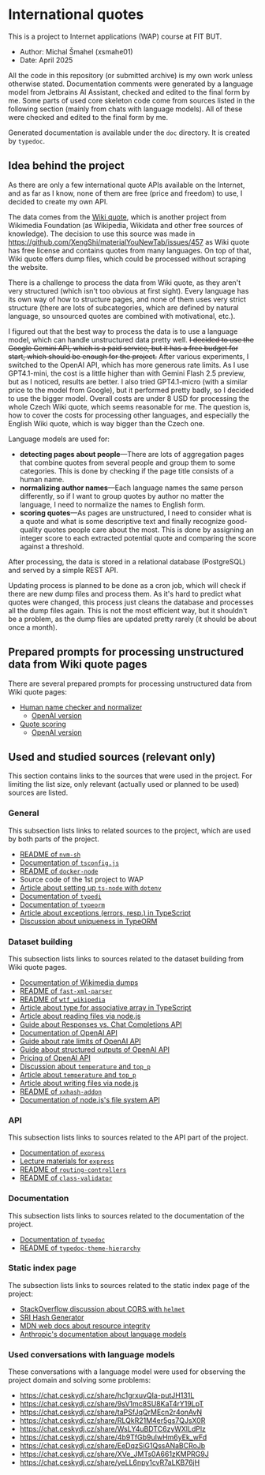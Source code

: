 # International quotes

This is a project to Internet applications (WAP) course at FIT BUT.

- Author: Michal Šmahel (xsmahe01)
- Date: April 2025

All the code in this repository (or submitted archive) is my own work unless otherwise stated. Documentation comments
were generated by a language model from Jetbrains AI Assistant, checked and edited to the final form by me. Some parts
of used core skeleton code come from sources listed in the following section (mainly from chats with language models).
All of these were checked and edited to the final form by me.

Generated documentation is available under the `doc` directory. It is created by `typedoc`.


## Idea behind the project

As there are only a few international quote APIs available on the Internet, and as far as I know, none of them are free
(price and freedom) to use, I decided to create my own API.

The data comes from the [Wiki quote](https://www.wikiquote.org/), which is another project from Wikimedia Foundation
(as Wikipedia, Wikidata and other free sources of knowledge). The decision to use this source was made in
https://github.com/XengShi/materialYouNewTab/issues/457 as Wiki quote has free license and contains quotes from many
languages. On top of that, Wiki quote offers dump files, which could be processed without scraping the website.

There is a challenge to process the data from Wiki quote, as they aren't very structured (which isn't too obvious at
first sight). Every language has its own way of how to structure pages, and none of them uses very strict structure
(there are lots of subcategories, which are defined by natural language, so unsourced quotes are combined with
motivational, etc.).

I figured out that the best way to process the data is to use a language model, which can handle unstructured data
pretty well. ~~I decided to use the Google Gemini API, which is a paid service, but it has a free budget for start,
which should be enough for the project.~~ After various experiments, I switched to the OpenAI API, which has more
generous rate limits. As I use GPT4.1-mini, the cost is a little higher than with Gemini Flash 2.5 preview, but as I
noticed, results are better. I also tried GPT4.1-micro (with a similar price to the model from Google), but it performed
pretty badly, so I decided to use the bigger model. Overall costs are under 8 USD for processing the whole Czech Wiki
quote, which seems reasonable for me. The question is, how to cover the costs for processing other languages, and
especially the English Wiki quote, which is way bigger than the Czech one.

Language models are used for:
- **detecting pages about people**—There are lots of aggregation pages that combine quotes from several people and group
them to some categories. This is done by checking if the page title consists of a human name.
- **normalizing author names**—Each language names the same person differently, so if I want to group quotes by author
no matter the language, I need to normalize the names to English form.
- **scoring quotes**—As pages are unstructured, I need to consider what is a quote and what is some descriptive text
and finally recognize good-quality quotes people care about the most. This is done by assigning an integer score to each
extracted potential quote and comparing the score against a threshold.

After processing, the data is stored in a relational database (PostgreSQL) and served by a simple REST API.

Updating process is planned to be done as a cron job, which will check if there are new dump files and process them. As
it's hard to predict what quotes were changed, this process just cleans the database and processes all the dump files
again. This is not the most efficient way, but it shouldn't be a problem, as the dump files are updated pretty rarely
(it should be about once a month).


## Prepared prompts for processing unstructured data from Wiki quote pages

There are several prepared prompts for processing unstructured data from Wiki quote pages:

- [Human name checker and normalizer](https://aistudio.google.com/app/prompts?state=%7B%22ids%22:%5B%2210oDw_hBQn2rnOb-LvQqvCDYYPwgZZ0wD%22%5D,%22action%22:%22open%22,%22userId%22:%22105912846041291166242%22,%22resourceKeys%22:%7B%7D%7D&usp=sharing)
    * [OpenAI version](https://platform.openai.com/playground/p/dbXik10sS9MYlfN3Fg51KXXT?mode=chat)
- [Quote scoring](https://aistudio.google.com/app/prompts?state=%7B%22ids%22:%5B%221-FZltVKD-qjx0JkhogYeXCLOBaop9mzH%22%5D,%22action%22:%22open%22,%22userId%22:%22105912846041291166242%22,%22resourceKeys%22:%7B%7D%7D&usp=sharing)
    * [OpenAI version](https://platform.openai.com/playground/p/m5tKJ291pGRcBQHYYERYN5Tv?mode=chat)


## Used and studied sources (relevant only)

This section contains links to the sources that were used in the project. For limiting the list size, only relevant
(actually used or planned to be used) sources are listed.

### General

This subsection lists links to related sources to the project, which are used by both parts of the project.

- [README of `nvm-sh`](https://github.com/nvm-sh/nvm)
- [Documentation of `tsconfig.js`](https://www.typescriptlang.org/tsconfig/)
- [README of `docker-node`](https://github.com/nodejs/docker-node/blob/main/README.md)
- Source code of the 1st project to WAP
- [Article about setting up `ts-node` with `dotenv`](https://medium.com/@drewdrewthis/running-node-typescript-scripts-typedi-decorator-metadata-with-dotenv-env-vars-in-your-nextjs-413374426882)
- [Documentation of `typedi`](https://docs.typestack.community/typedi)
- [Documentation of `typeorm`](https://typeorm.io/)
- [Article about exceptions (errors, resp.) in TypeScript](https://www.dhiwise.com/post/typescript-error-handling-pitfalls-and-how-to-avoid-them)
- [Discussion about uniqueness in TypeORM](https://stackoverflow.com/a/66375522)

### Dataset building

This subsection lists links to sources related to the dataset building from Wiki quote pages.

- [Documentation of Wikimedia dumps](https://dumps.wikimedia.org/)
- [README of `fast-xml-parser`](https://github.com/NaturalIntelligence/fast-xml-parser)
- [README of `wtf_wikipedia`](https://github.com/spencermountain/wtf_wikipedia)
- [Article about type for associative array in TypeScript](https://www.geeksforgeeks.org/how-to-use-associative-array-in-typescript/)
- [Article about reading files via node.js](https://nodejs.org/en/learn/manipulating-files/reading-files-with-nodejs)
- [Guide about Responses vs. Chat Completions API](https://platform.openai.com/docs/guides/responses-vs-chat-completions)
- [Documentation of OpenAI API](https://platform.openai.com/docs)
- [Guide about rate limits of OpenAI API](https://platform.openai.com/docs/guides/rate-limits)
- [Guide about structured outputs of OpenAI API](https://platform.openai.com/docs/guides/structured-outputs?api-mode=chat&lang=javascript)
- [Pricing of OpenAI API](https://openai.com/api/pricing/)
- [Discussion about `temperature` and `top_p`](https://community.openai.com/t/temperature-and-top-p-interactions/612447/2)
- [Article about `temperature` and `top_p`](https://medium.com/@1511425435311/understanding-openais-temperature-and-top-p-parameters-in-language-models-d2066504684f)
- [Article about writing files via node.js](https://nodejs.org/en/learn/manipulating-files/writing-files-with-nodejs)
- [README of `xxhash-addon`](https://github.com/ktrongnhan/xxhash-addon)
- [Documentation of node.js's file system API](https://nodejs.org/api/fs.html)

### API

This subsection lists links to sources related to the API part of the project.

- [Documentation of `express`](https://expressjs.com/)
- [Lecture materials for `express`](https://www.fit.vut.cz/study/course/WAP/private/lectures/2025.php?p=backend#/6)
- [README of `routing-controllers`](https://github.com/typestack/routing-controllers)
- [README of `class-validator`](https://github.com/typestack/class-validator)

### Documentation

This subsection lists links to sources related to the documentation of the project.

- [Documentation of `typedoc`](https://typedoc.org/modules.html)
- [README of `typedoc-theme-hierarchy`](https://github.com/DiFuks/typedoc-theme-hierarchy)

### Static index page

The subsection lists links to sources related to the static index page of the project:

- [StackOverflow discussion about CORS with `helmet`](https://stackoverflow.com/a/69902361)
- [SRI Hash Generator](https://www.srihash.org/)
- [MDN web docs about resource integrity](https://developer.mozilla.org/en-US/docs/Web/Security/Subresource_Integrity)
- [Anthropic's documentation about language models](https://docs.anthropic.com/en/docs/about-claude/models/all-models#model-comparison-table)

### Used conversations with language models

These conversations with a language model were used for observing the project domain and solving some problems:

- https://chat.ceskydj.cz/share/hc1grxuvQIa-putJH131L
- https://chat.ceskydj.cz/share/9sV1mc8SU8KaT4rY19LpT
- https://chat.ceskydj.cz/share/taPSfJqQrMEcn2r4onAvN
- https://chat.ceskydj.cz/share/RLQkR21M4er5gs7QJsX0R
- https://chat.ceskydj.cz/share/WsLY4uBDTC6zyWXlLdPlz
- https://chat.ceskydj.cz/share/4b9TfGb9uIwHm6yEk_wFd
- https://chat.ceskydj.cz/share/EeDqzSiG1QssANaBCRoJb
- https://chat.ceskydj.cz/share/XVe_JMTs0A661zKMPRG9J
- https://chat.ceskydj.cz/share/yeLL6npy1cvR7aLKB76jH
